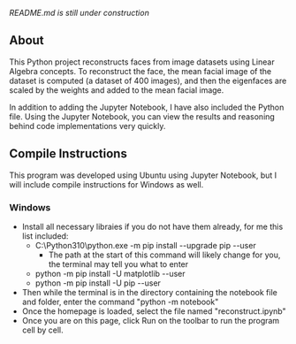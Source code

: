 *README.md is still under construction*

## About
This Python project reconstructs faces from image datasets using Linear Algebra concepts. To reconstruct the face, the mean facial image of the dataset is computed (a dataset of 400 images), and then the eigenfaces are scaled by the weights and added to the mean facial image.

In addition to adding the Jupyter Notebook, I have also included the Python file. Using the Jupyter Notebook, you can view the results and reasoning behind code implementations very quickly.

## Compile Instructions
This program was developed using Ubuntu using Jupyter Notebook, but I will include compile instructions for Windows as well.

### Windows
 * Install all necessary libraies if you do not have them already, for me this list included:
   * C:\Python310\python.exe -m pip install --upgrade pip --user
     * The path at the start of this command will likely change for you, the terminal may tell you what to enter
   * python -m pip install -U matplotlib --user
   * python -m pip install -U pip --user
 * Then while the terminal is in the directory containing the notebook file and folder, enter the command "python -m notebook"
 * Once the homepage is loaded, select the file named "reconstruct.ipynb"
 * Once you are on this page, click Run on the toolbar to run the program cell by cell.
